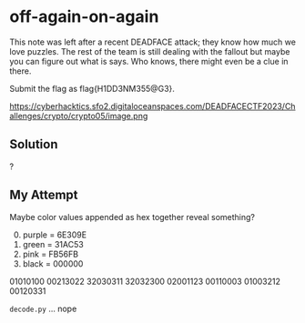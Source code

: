 # off-again-on-again

This note was left after a recent DEADFACE attack; they know how much we love puzzles. 
The rest of the team is still dealing with the fallout but maybe you can figure out what is says. 
Who knows, there might even be a clue in there.

Submit the flag as flag{H1DD3NM355@G3}.

https://cyberhacktics.sfo2.digitaloceanspaces.com/DEADFACECTF2023/Challenges/crypto/crypto05/image.png

## Solution

?

## My Attempt

Maybe color values appended as hex together reveal something?

0. purple = 6E309E
1. green = 31AC53
2. pink = FB56FB
3. black = 000000

01010100
00213022
32030311
32032300
02001123
00110003
01003212
00120331

`decode.py` ... nope
